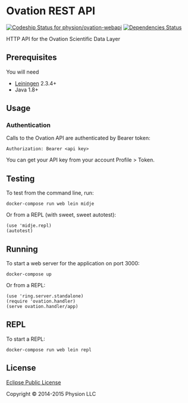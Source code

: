 # Ovation REST API

[ ![Codeship Status for physion/ovation-webapi](https://codeship.com/projects/5f378b10-5e1d-0133-8441-3a8f5e5e1065/status?branch=master)](https://codeship.com/projects/111263) [![Dependencies Status](https://jarkeeper.com/physion/ovation-webapi/status.svg)](https://jarkeeper.com/physion/ovation-webapi)

HTTP API for the Ovation Scientific Data Layer

## Prerequisites

You will need 

* [Leiningen][1] 2.3.4+
* Java 1.8+

[1]: https://github.com/technomancy/leiningen

## Usage

### Authentication
Calls to the Ovation API are authenticated by Bearer token:

 ```
 Authorization: Bearer <api key>
 ```

You can get your API key from your account Profile > Token.


## Testing

To test from the command line, run:

    docker-compose run web lein midje
    
Or from a REPL (with sweet, sweet autotest):

    (use 'midje.repl)
    (autotest)

## Running

To start a web server for the application on port 3000:

    docker-compose up

Or from a REPL:

    (use 'ring.server.standalone)
    (require 'ovation.handler)
    (serve ovation.handler/app)
    
## REPL

To start a REPL:

    docker-compose run web lein repl

## License

[Eclipse Public License](https://www.eclipse.org/legal/epl-v10.html)

Copyright © 2014-2015 Physion LLC
